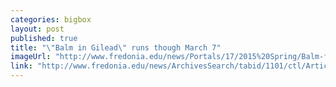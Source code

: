 ```yaml
---
categories: bigbox
layout: post
published: true
title: "\"Balm in Gilead\" runs though March 7"
imageUrl: "http://www.fredonia.edu/news/Portals/17/2015%20Spring/Balm-for-web.jpg"
link: "http://www.fredonia.edu/news/ArchivesSearch/tabid/1101/ctl/ArticleView/mid/1878/articleId/5214/Mainstage_series_continues_with_work_by_Pulitzer_Prize_winner.aspx"
---
```


